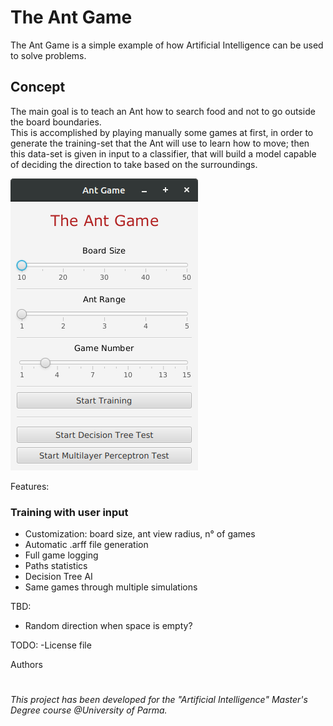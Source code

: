 # The Ant Game
The Ant Game is a simple example of how Artificial Intelligence can be used to solve problems.

## Concept
The main goal is to teach an Ant how to search food and not to go outside the board boundaries.\
This is accomplished by playing manually some games at first, in order to generate the training-set that the Ant will use to learn how to move; then this data-set is given in input to a classifier, that will build a model capable of deciding the direction to take based on the surroundings.

![Main Board](img/mainMenu.png "Main Menu")


Features:
### Training with user input
- Customization: board size, ant view radius, n° of games
- Automatic .arff file generation
- Full game logging
- Paths statistics
- Decision Tree AI
- Same games through multiple simulations

TBD:
- Random direction when space is empty?

TODO:
-License file

Authors

#
_This project has been developed for the "Artificial Intelligence" Master's Degree course @University of Parma._